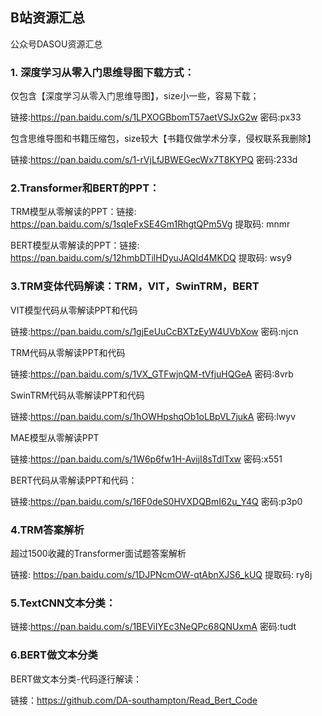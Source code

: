 ## B站资源汇总
公众号DASOU资源汇总
### 1. 深度学习从零入门思维导图下载方式：
仅包含【深度学习从零入门思维导图】，size小一些，容易下载；

链接:https://pan.baidu.com/s/1LPXOGBbomT57aetVSJxG2w  密码:px33

包含思维导图和书籍压缩包，size较大【书籍仅做学术分享，侵权联系我删除】

链接:https://pan.baidu.com/s/1-rVjLfJBWEGecWx7T8KYPQ  密码:233d

### 2.Transformer和BERT的PPT：

TRM模型从零解读的PPT：链接: https://pan.baidu.com/s/1sqIeFxSE4Gm1RhgtQPm5Vg 提取码: mnmr

BERT模型从零解读的PPT：链接: https://pan.baidu.com/s/12hmbDTilHDyuJAQId4MKDQ 提取码: wsy9

### 3.TRM变体代码解读：TRM，VIT，SwinTRM，BERT

VIT模型代码从零解读PPT和代码

链接:https://pan.baidu.com/s/1gjEeUuCcBXTzEyW4UVbXow  密码:njcn

TRM代码从零解读PPT和代码

链接:https://pan.baidu.com/s/1VX_GTFwjnQM-tVfjuHQGeA  密码:8vrb

SwinTRM代码从零解读PPT和代码

链接:https://pan.baidu.com/s/1hOWHpshqOb1oLBpVL7jukA  密码:lwyv

MAE模型从零解读PPT

链接:https://pan.baidu.com/s/1W6p6fw1H-AvijI8sTdlTxw  密码:x551

BERT代码从零解读PPT和代码：

链接:https://pan.baidu.com/s/16F0deS0HVXDQBmI62u_Y4Q  密码:p3p0

### 4.TRM答案解析

超过1500收藏的Transformer面试题答案解析

链接: https://pan.baidu.com/s/1DJPNcmOW-qtAbnXJS6_kUQ 提取码: ry8j

### 5.TextCNN文本分类：

链接:https://pan.baidu.com/s/1BEViIYEc3NeQPc68QNUxmA  密码:tudt

### 6.BERT做文本分类

BERT做文本分类-代码逐行解读：

链接：https://github.com/DA-southampton/Read_Bert_Code






